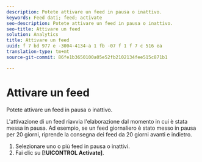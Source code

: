 ```yaml
---
description: Potete attivare un feed in pausa o inattivo.
keywords: Feed dati; feed; activate
seo-description: Potete attivare un feed in pausa o inattivo.
seo-title: Attivare un feed
solution: Analytics
title: Attivare un feed
uuid: f 7 bd 977 e -3004-4134-a 1 fb -07 f 1 f 7 c 516 ea
translation-type: tm+mt
source-git-commit: 86fe1b3650100a05e52fb2102134fee515c871b1

---
```



# Attivare un feed

Potete attivare un feed in pausa o inattivo.

L'attivazione di un feed riavvia l'elaborazione dal momento in cui è stata messa in pausa. Ad esempio, se un feed giornaliero è stato messo in pausa per 20 giorni, riprende la consegna dei feed da 20 giorni avanti e indietro.

1. Selezionare uno o più feed in pausa o inattivi.
1. Fai clic su **[!UICONTROL Activate]**.
